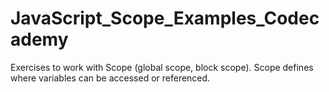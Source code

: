# JavaScript_Scope_Examples_Codecademy
Exercises to work with Scope (global scope, block scope). Scope defines where variables can be accessed or referenced.
